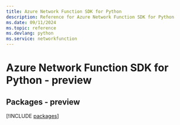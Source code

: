 ```yaml
---
title: Azure Network Function SDK for Python
description: Reference for Azure Network Function SDK for Python
ms.date: 09/11/2024
ms.topic: reference
ms.devlang: python
ms.service: networkfunction
---
```

# Azure Network Function SDK for Python - preview
## Packages - preview
[!INCLUDE [packages](network-function-index.md)]